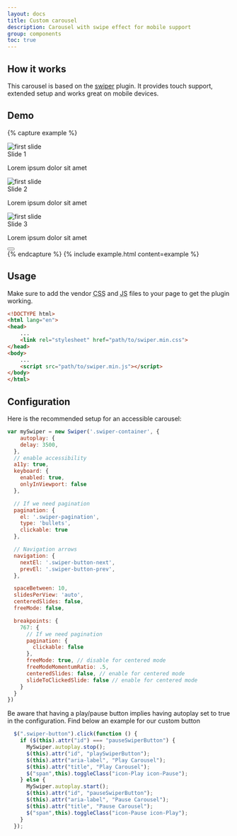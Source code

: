 ```yaml
---
layout: docs
title: Custom carousel
description: Carousel with swipe effect for mobile support
group: components
toc: true
---
```


## How it works

This carousel is based on the [swiper](http://idangero.us/swiper/) plugin. It provides touch support, extended setup and works great on mobile devices.

## Demo

{% capture example %}
<div class="swiper-container" style="width: 37.5rem;">
    <div class="swiper-wrapper">
        <div class="swiper-slide" id="slide1">
            <div class="card">
                <div class="card-img">
                    <img alt="first slide" src="{{ site.baseurl }}/docs/{{ site.docs_version }}/assets/img/green.png">
                </div>
                <div class="card-body">
                    <div class="card-title">Slide 1</div>
                    <p>Lorem ipsum dolor sit amet</p>
                </div>
            </div>
        </div>
        <div class="swiper-slide" id="slide2">
            <div class="card">
                <div class="card-img">
                    <img alt="first slide" src="{{ site.baseurl }}/docs/{{ site.docs_version }}/assets/img/blue.png">
                </div>
                <div class="card-body">
                    <div class="card-title">Slide 2</div>
                    <p>Lorem ipsum dolor sit amet</p>
                </div>
            </div>
        </div>
        <div class="swiper-slide" id="slide3">
            <div class="card">
                <div class="card-img">
                    <img alt="first slide" src="{{ site.baseurl }}/docs/{{ site.docs_version }}/assets/img/pink.png">
                </div>
                <div class="card-body">
                    <div class="card-title">Slide 3</div>
                    <p>Lorem ipsum dolor sit amet</p>
                </div>
            </div>
        </div>
    </div>
    <div class="swiperButton">
        <button id="pauseSwiperButton" type="button" class="btn btn-default btn-xs swiper-button" aria-label="Pause Carousel" title="Pause Carousel">
        <span class="icon-Pause"></span>
        </button>
    </div>
    <div class="swiper-pagination"></div>
    <div class="swiper-button-prev" title="Previous"></div>
    <div class="swiper-button-next" title="Next"></div>
</div>
{% endcapture %}
{% include example.html content=example %}

## Usage

Make sure to add the vendor <abbr title="Cascading Stylesheet">CSS</abbr> and <abbr title="Javascript">JS</abbr> files to your page to get the plugin working.

```html
<!DOCTYPE html>
<html lang="en">
<head>
    ...
    <link rel="stylesheet" href="path/to/swiper.min.css">
</head>
<body>
    ...
    <script src="path/to/swiper.min.js"></script>
</body>
</html>
```

## Configuration

Here is the recommended setup for an accessible carousel:

```javascript
var mySwiper = new Swiper('.swiper-container', {
    autoplay: {
    delay: 3500,
  },
  // enable accessibility
  a11y: true,
  keyboard: {
    enabled: true,
    onlyInViewport: false
  },

  // If we need pagination
  pagination: {
    el: '.swiper-pagination',
    type: 'bullets',
    clickable: true
  },

  // Navigation arrows
  navigation: {
    nextEl: '.swiper-button-next',
    prevEl: '.swiper-button-prev',
  },

  spaceBetween: 10,
  slidesPerView: 'auto',
  centeredSlides: false,
  freeMode: false,

  breakpoints: {
    767: {
      // If we need pagination
      pagination: {
        clickable: false
      },
      freeMode: true, // disable for centered mode
      freeModeMomentumRatio: .5,
      centeredSlides: false, // enable for centered mode
      slideToClickedSlide: false // enable for centered mode
    }
  }
})
```
Be aware that having a play/pause button implies having autoplay set to true in the configuration.
Find below an example for our custom button

```javascript
  $(".swiper-button").click(function () {
    if ($(this).attr("id") === "pauseSwiperButton") {
      MySwiper.autoplay.stop();
      $(this).attr("id", "playSwiperButton");
      $(this).attr("aria-label", "Play Carousel");
      $(this).attr("title", "Play Carousel");
      $("span",this).toggleClass("icon-Play icon-Pause");
    } else {
      MySwiper.autoplay.start();
      $(this).attr("id", "pauseSwiperButton");
      $(this).attr("aria-label", "Pause Carousel");
      $(this).attr("title", "Pause Carousel");
      $("span",this).toggleClass("icon-Pause icon-Play");
    }
  });
```
